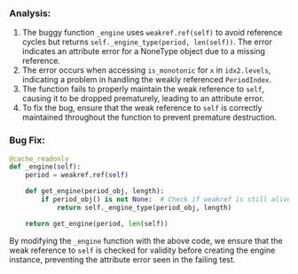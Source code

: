 ### Analysis:
1. The buggy function `_engine` uses `weakref.ref(self)` to avoid reference cycles but returns `self._engine_type(period, len(self))`. The error indicates an attribute error for a NoneType object due to a missing reference.
2. The error occurs when accessing `is_monotonic` for `x` in `idx2.levels`, indicating a problem in handling the weakly referenced `PeriodIndex`.
3. The function fails to properly maintain the weak reference to `self`, causing it to be dropped prematurely, leading to an attribute error.
4. To fix the bug, ensure that the weak reference to `self` is correctly maintained throughout the function to prevent premature destruction.

### Bug Fix:
```python
@cache_readonly
def _engine(self):
    period = weakref.ref(self)

    def get_engine(period_obj, length):
        if period_obj() is not None:  # Check if weakref is still alive
            return self._engine_type(period_obj, length)

    return get_engine(period, len(self))
``` 

By modifying the `_engine` function with the above code, we ensure that the weak reference to `self` is checked for validity before creating the engine instance, preventing the attribute error seen in the failing test.